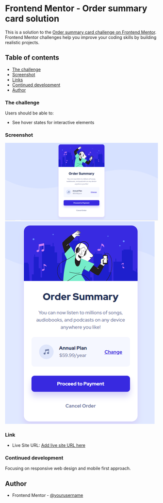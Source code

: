 # Frontend Mentor - Order summary card solution

This is a solution to the [Order summary card challenge on Frontend Mentor](https://www.frontendmentor.io/challenges/order-summary-component-QlPmajDUj). Frontend Mentor challenges help you improve your coding skills by building realistic projects. 

## Table of contents

  - [The challenge](#the-challenge)
  - [Screenshot](#screenshot)
  - [Links](#links)
  - [Continued development](#continued-development)
  - [Author](#author)


### The challenge

Users should be able to:

- See hover states for interactive elements


### Screenshot

![](./images/desktop-design.png)
![](./images/mobile-design.png)


### Link

- Live Site URL: [Add live site URL here](https://your-live-site-url.com)


### Continued development

Focusing on responsive web design and mobile first approach.


## Author

- Frontend Mentor - [@yourusername](https://www.frontendmentor.io/profile/yourusername)
